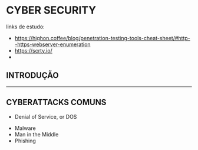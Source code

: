 # CYBER SECURITY

links de estudo:
- https://highon.coffee/blog/penetration-testing-tools-cheat-sheet/#http--https-webserver-enumeration
- https://scrty.io/
- 

## INTRODUÇÃO

---
## CYBERATTACKS COMUNS
- Denial of Service, or DOS
  > 
- Malware
- Man in the Middle
- Phishing
